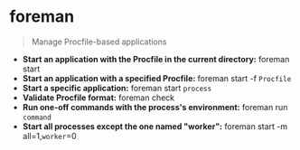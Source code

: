 # foreman
> Manage Procfile-based applications
- **Start an application with the Procfile in the current directory:**
foreman start
- **Start an application with a specified Procfile:**
foreman start -f `Procfile`
- **Start a specific application:**
foreman start `process`
- **Validate Procfile format:**
foreman check
- **Run one-off commands with the process's environment:**
foreman run `command`
- **Start all processes except the one named "worker":**
foreman start -m all=1,`worker`=0
